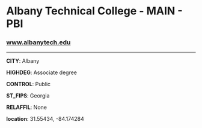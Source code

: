 # Albany Technical College - MAIN - PBI
### www.albanytech.edu
---
**CITY**: Albany

**HIGHDEG**: Associate degree

**CONTROL**: Public

**ST_FIPS**: Georgia

**RELAFFIL**: None

**location**: 31.55434, -84.174284